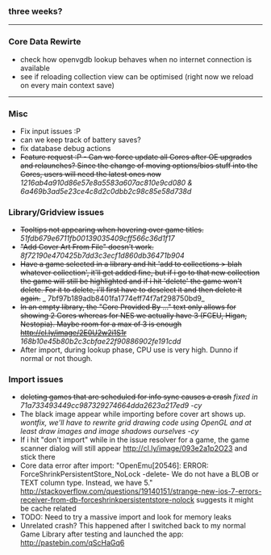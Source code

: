 ### three weeks?

***

### Core Data Rewirte
- check how openvgdb lookup behaves when no internet connection is available
- see if reloading collection view can be optimised (right now we reload on every main context save)

***

### Misc
- Fix input issues :P
- can we keep track of battery saves?
- fix database debug actions
- ~~Feature request :P - Can we force update all Cores after OE upgrades and relaunches? Since the change of moving options/bios stuff into the Cores, users will need the latest ones now~~ _1216ab4a910d86e57e8a5583a607ac810e9cd080 & 6a469b3ad5e23ce4c8d2c0dbb2c98c85e58d738d_

### Library/Gridview issues
- ~~Tooltips not appearing when hovering over game titles.~~ _51fdb679e6711fb00139035409cff566c36d1f17_
- ~~"Add Cover Art From File" doesn't work.~~ _8f72190e470425b7dd3c3ecf1d860db36471b904_ 
- ~~Have a game selected in a library and hit 'add to collections > blah whatever collection', it'll get added fine, but if i go to that new collection the game will still be highlighted and if i hit 'delete' the game won't delete. For it to delete, i'll first have to deselect it and then delete it again.~~ _ 7bf97b189adb8401fa1774eff74f7af298750bd9_
- ~~In an empty library, the "Core Provided By ..." text only allows for showing 2 Cores whereas for NES we actually have 3 (FCEU, Higan, Nestopia). Maybe room for a max of 3 is enough http://cl.ly/image/2E0U2w2i1S1r~~ _168b10e45b80b2c3cbfae22f90886902fe191cdd_
- After import, during lookup phase, CPU use is very high. Dunno if normal or not though.

### Import issues
- ~~deleting games that are scheduled for info sync causes a crash~~ _fixed in 71a733493449cc987329274664dda2623a217ed9 -cy_
- The black image appear while importing before cover art shows up. 
        _wontfix, we'll have to rewrite grid drawing code using OpenGL and at least draw images and image shadows ourselves -cy_
- If i hit "don't import" while in the issue resolver for a game, the game scanner dialog will still appear http://cl.ly/image/093e2a1p2O23 and stick there
- Core data error after import: "OpenEmu[20546]: ERROR: ForceShrinkPersistentStore_NoLock -delete- We do not have a BLOB or TEXT column type.  Instead, we have 5." http://stackoverflow.com/questions/19140151/strange-new-ios-7-errors-receiver-from-db-forceshrinkpersistentstore-nolock suggests it might be cache related
- TODO: Need to try a massive import and look for memory leaks
- Unrelated crash? This happened after I switched back to my normal Game Library after testing and launched the app: http://pastebin.com/qScHaGq6